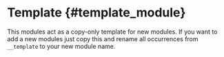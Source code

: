 # Template {#template_module}

This modules act as a copy-only template for new modules. If you want to add a new modules just copy this and rename all occurrences from `__template`  to your new module name.
